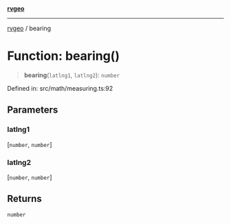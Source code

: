 [**rvgeo**](../README.md)

***

[rvgeo](../globals.md) / bearing

# Function: bearing()

> **bearing**(`latlng1`, `latlng2`): `number`

Defined in: src/math/measuring.ts:92

## Parameters

### latlng1

\[`number`, `number`\]

### latlng2

\[`number`, `number`\]

## Returns

`number`
